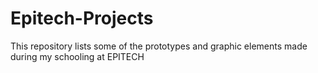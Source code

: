 # Epitech-Projects
This repository lists some of the prototypes and graphic elements made during my schooling at EPITECH
